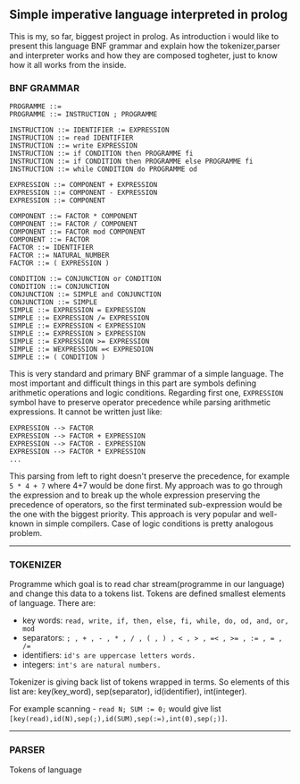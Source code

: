 ## Simple imperative language interpreted in prolog

This is my, so far, biggest project in prolog. As introduction i would like to present this language BNF grammar and explain how the tokenizer,parser and interpreter works and how they are composed togheter, just to know how it all works from the inside.

### BNF GRAMMAR

```
PROGRAMME ::=
PROGRAMME ::= INSTRUCTION ; PROGRAMME

INSTRUCTION ::= IDENTIFIER := EXPRESSION
INSTRUCTION ::= read IDENTIFIER
INSTRUCTION ::= write EXPRESSION
INSTRUCTION ::= if CONDITION then PROGRAMME fi
INSTRUCTION ::= if CONDITION then PROGRAMME else PROGRAMME fi
INSTRUCTION ::= while CONDITION do PROGRAMME od

EXPRESSION ::= COMPONENT + EXPRESSION
EXPRESSION ::= COMPONENT - EXPRESSION
EXPRESSION ::= COMPONENT

COMPONENT ::= FACTOR * COMPONENT
COMPONENT ::= FACTOR / COMPONENT
COMPONENT ::= FACTOR mod COMPONENT
COMPONENT ::= FACTOR
FACTOR ::= IDENTIFIER
FACTOR ::= NATURAL_NUMBER
FACTOR ::= ( EXPRESSION )

CONDITION ::= CONJUNCTION or CONDITION
CONDITION ::= CONJUNCTION
CONJUNCTION ::= SIMPLE and CONJUNCTION
CONJUNCTION ::= SIMPLE
SIMPLE ::= EXPRESSION = EXPRESSION
SIMPLE ::= EXPRESSION /= EXPRESSION
SIMPLE ::= EXPRESSION < EXPRESSION
SIMPLE ::= EXPRESSION > EXPRESSION
SIMPLE ::= EXPRESSION >= EXPRESSION
SIMPLE ::= WEXPRESSION =< EXPRESDION
SIMPLE ::= ( CONDITION )
```

This is very standard and primary BNF grammar of a simple language. The most important and difficult things in this part are symbols defining arithmetic operations and logic conditions. Regarding first one, ```EXPRESSION``` symbol have to preserve operator precedence while parsing arithmetic expressions. It cannot be written just like:

```
EXPRESSION --> FACTOR
EXPRESSION --> FACTOR + EXPRESSION
EXPRESSION --> FACTOR - EXPRESSION
EXPRESSION --> FACTOR * EXPRESSION
...
```
This parsing from left to right doesn't preserve the precedence, for example ```5 * 4 + 7``` where 4+7 would be done first. My approach was to go through the expression and to break up the whole expression preserving the precedence of operators, so the first terminated sub-expression would be the one with the biggest priority. This approach is very popular and well-known in simple compilers. Case of logic conditions is pretty analogous problem.

<hr>

### TOKENIZER

Programme which goal is to read char stream(programme in our language) and change this data to a tokens list. Tokens are defined smallest elements of language. There are: 
  * key words:  ```read, write, if, then, else, fi, while, do, od, and, or, mod```
  * separators:  ```; , + , - , * , / , ( , ) , < , > , =< , >= , := , = , /= ```
  * identifiers:  ```id's are uppercase letters words.```
  * integers:  ```int's are natural numbers.```

Tokenizer is giving back list of tokens wrapped in terms. So elements of this list are: key(key_word), sep(separator), id(identifier), int(integer).

For example scanning - ```read N; SUM := 0;``` would give list ```[key(read),id(N),sep(;),id(SUM),sep(:=),int(0),sep(;)]```.

<hr>

### PARSER

Tokens of language 
